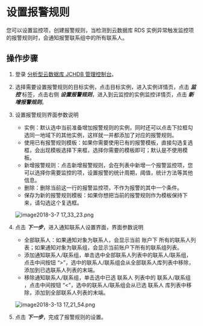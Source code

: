 # 设置报警规则
您可以设置监控项，创建报警规则，当检测到云数据库 RDS 实例异常触发监控项的报警规则时，会通知报警联系组中的所有联系人。

## 操作步骤
1. 登录 [分析型云数据库 JCHDB 管理控制台](https://jchdb-console.jdcloud.com)。
2. 选择需要设置报警规则的目标实例，点击目标实例，进入实例详情页，点击 ***监控*** 标签，点击右侧 ***设置报警规则***，进入到云监控的实例监控详情页，点击 ***新增报警规则***。
3. 设置报警规则界面参数说明
    * 实例：默认选中当前准备增加报警规则的实例，同时还可以点击下拉框勾选同一地域下的其他实例，这样就一并都添加了对应的报警规则。
    * 使用已有报警规则模板：如果你需要使用已有的报警模板，直接勾选复选框，会出现模板选择下来框，选择你需要的模板即可；默认是不使用模板。
    * 新增报警规则：点击新增报警规则，会在列表中新增一个报警监控项，您可以选择你需要监控的项，设置报警的统计周期，阈值，统计方法等其他信息。
    * 删除：删除当前这一行的报警监控项，不作为报警的其中一个条件。
    * 保存为新的报警规则模板：如果你想把当前的报警规则作为模板保持下来，请勾选这个复选框。

    ![image2018-3-7 17_33_23.png](https://img1.jcloudcs.com/cms/015e596a-98cf-42ae-9848-69ca7a02867b20180313173221.png)

4. 点击 ***下一步***，进入通知联系人设置界面，界面参数说明
    * 全部联系人：如果通知对象为联系人，会显示当前 账户下 所有的联系人列表；如果通知对象为联系组，会显示当前账户下所有的联系组列表。
    * 添加通知联系人/联系组，单击选中全部联系人列表中的联系人/联系组，点击中间按钮 “>”，选中的联系人/联系组会从全部联系人库列表中移除，添加到已选联系人列表的末端。
    * 移除通知联系人/联系组，单击选中已选 联系人 列表中的 联系人/联系组 ，点击中间按钮 “<”，选中的联系人/联系组会从已选 联系人 库列表中移除，添加到全部联系人列表的末端。
    
    ![image2018-3-13 17_21_54.png](https://img1.jcloudcs.com/cms/3226df61-19a3-4909-88d1-22e47f5876ea20180313173251.png)

5. 点击 ***下一步***，完成了报警规则的设置。
